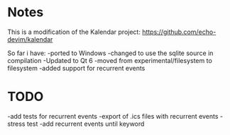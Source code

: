 # Notes

This is a modification of the Kalendar project:
https://github.com/echo-devim/kalendar

So far i have:
-ported to Windows
-changed to use the sqlite source in compilation
-Updated to Qt 6
-moved from experimental/filesystem to filesystem
-added support for recurrent events

# TODO
-add tests for recurrent events
-export of .ics files with recurrent events
-stress test
-add recurrent events until keyword
